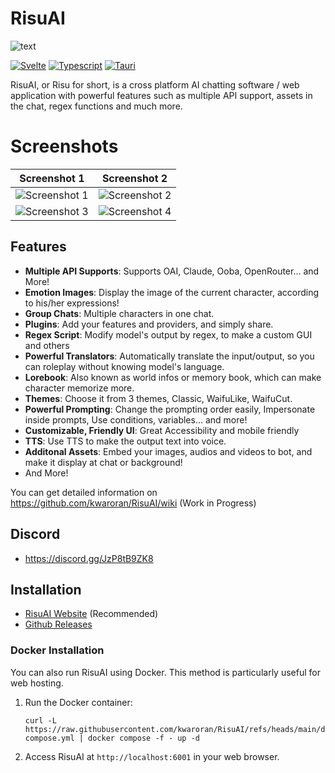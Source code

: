 # RisuAI

<picture>
  <source media="(prefers-color-scheme: dark)" srcset="https://github.com/kwaroran/RisuAI/assets/116663078/efbbfe78-65ad-43ef-89f8-36fa94826925">
  <img alt="text" src="https://github.com/kwaroran/RisuAI/assets/116663078/bc28e5a3-c6da-4a42-bfc1-f3ab3debdf65">
</picture>

[![Svelte](https://img.shields.io/badge/svelte-4-red?logo=svelte)](https://svelte.dev/) [![Typescript](https://img.shields.io/badge/typescript-5-blue?logo=typescript)](https://www.typescriptlang.org/) [![Tauri](https://img.shields.io/badge/tauri-1.5-%2324C8D8?logo=tauri)](https://tauri.app/)

RisuAI, or Risu for short, is a cross platform AI chatting software / web application with powerful features such as multiple API support, assets in the chat, regex functions and much more.

# Screenshots

|         Screenshot 1         |         Screenshot 2         |
| :--------------------------: | :--------------------------: |
| ![Screenshot 1][screenshot1] | ![Screenshot 2][screenshot2] |
| ![Screenshot 3][screenshot3] | ![Screenshot 4][screenshot4] |

[screenshot1]: https://github.com/kwaroran/RisuAI/assets/116663078/cccb9b33-5dbd-47d7-9c85-61464790aafe
[screenshot2]: https://github.com/kwaroran/RisuAI/assets/116663078/30d29f85-1380-4c73-9b82-1a40f2c5d2ea
[screenshot3]: https://github.com/kwaroran/RisuAI/assets/116663078/faad0de5-56f3-4176-b38e-61c2d3a8698e
[screenshot4]: https://github.com/kwaroran/RisuAI/assets/116663078/ef946882-2311-43e7-81e7-5ca2d484fa90

## Features

- **Multiple API Supports**: Supports OAI, Claude, Ooba, OpenRouter... and More!
- **Emotion Images**: Display the image of the current character, according to his/her expressions!
- **Group Chats**: Multiple characters in one chat.
- **Plugins**: Add your features and providers, and simply share.
- **Regex Script**: Modify model's output by regex, to make a custom GUI and others
- **Powerful Translators**: Automatically translate the input/output, so you can roleplay without knowing model's language.
- **Lorebook**: Also known as world infos or memory book, which can make character memorize more. 
- **Themes**: Choose it from 3 themes, Classic, WaifuLike, WaifuCut.
- **Powerful Prompting**: Change the prompting order easily, Impersonate inside prompts, Use conditions, variables... and more!
- **Customizable, Friendly UI**: Great Accessibility and mobile friendly
- **TTS**: Use TTS to make the output text into voice.
- **Additonal Assets**: Embed your images, audios and videos to bot, and make it display at chat or background!
- And More!

You can get detailed information on https://github.com/kwaroran/RisuAI/wiki (Work in Progress)

## Discord

- https://discord.gg/JzP8tB9ZK8

## Installation

- [RisuAI Website](https://risuai.net) (Recommended)
- [Github Releases](https://github.com/kwaroran/RisuAI/releases)

### Docker Installation

You can also run RisuAI using Docker. This method is particularly useful for web hosting.

1. Run the Docker container:
   ```
   curl -L https://raw.githubusercontent.com/kwaroran/RisuAI/refs/heads/main/docker-compose.yml | docker compose -f - up -d
   ```

2. Access RisuAI at `http://localhost:6001` in your web browser.
